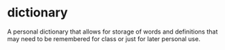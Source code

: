 # dictionary
A personal dictionary that allows for storage of words and definitions that may need to be remembered for class or just for later personal use.
